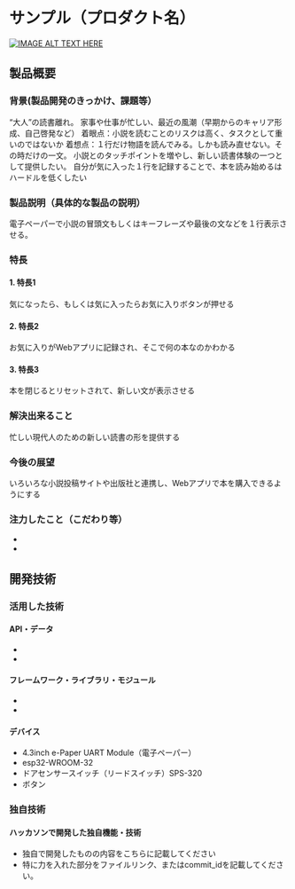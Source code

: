 # サンプル（プロダクト名）

[![IMAGE ALT TEXT HERE](https://jphacks.com/wp-content/uploads/2024/07/JPHACKS2024_ogp.jpg)](https://www.youtube.com/watch?v=DZXUkEj-CSI)

## 製品概要

### 背景(製品開発のきっかけ、課題等）
“大人”の読書離れ。
家事や仕事が忙しい、最近の風潮（早期からのキャリア形成、自己啓発など）
着眼点：小説を読むことのリスクは高く、タスクとして重いのではないか
着想点：１行だけ物語を読んでみる。しかも読み直せない。その時だけの一文。
小説とのタッチポイントを増やし、新しい読書体験の一つとして提供したい。
自分が気に入った１行を記録することで、本を読み始めるはハードルを低くしたい
### 製品説明（具体的な製品の説明）
電子ペーパーで小説の冒頭文もしくはキーフレーズや最後の文などを１行表示させる。
### 特長
#### 1. 特長1
気になったら、もしくは気に入ったらお気に入りボタンが押せる
#### 2. 特長2
お気に入りがWebアプリに記録され、そこで何の本なのかわかる
#### 3. 特長3
本を閉じるとリセットされて、新しい文が表示させる

### 解決出来ること
忙しい現代人のための新しい読書の形を提供する
### 今後の展望
いろいろな小説投稿サイトや出版社と連携し、Webアプリで本を購入できるようにする
### 注力したこと（こだわり等）
* 
* 

## 開発技術
### 活用した技術
#### API・データ
* 
* 

#### フレームワーク・ライブラリ・モジュール
* 
* 

#### デバイス
* 4.3inch e-Paper UART Module（電子ペーパー）
* esp32-WROOM-32
* ドアセンサースイッチ（リードスイッチ）SPS-320
* ボタン

### 独自技術
#### ハッカソンで開発した独自機能・技術
* 独自で開発したものの内容をこちらに記載してください
* 特に力を入れた部分をファイルリンク、またはcommit_idを記載してください。
